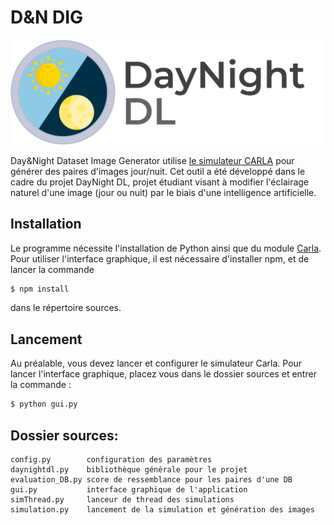 # D&N DIG

![alt text](https://github.com/Yaceee/dn-dig/blob/master/sources/gui/img/logo_dn_titre.png)

Day&Night Dataset Image Generator utilise [le simulateur CARLA](https://carla.org/) pour générer des paires d'images jour/nuit. Cet outil a été développé dans le cadre du projet DayNight DL, projet étudiant visant à modifier l'éclairage naturel d'une image (jour ou nuit) par le biais d'une intelligence artificielle.

## Installation

Le programme nécessite l'installation de Python ainsi que du module [Carla](https://carla.readthedocs.io/en/latest/start_quickstart/#install-client-library). Pour utiliser l'interface graphique, il est nécessaire d'installer npm, et de lancer la commande 
```bash
$ npm install
```
dans le répertoire sources.

## Lancement

Au préalable, vous devez lancer et configurer le simulateur Carla. Pour lancer l'interface graphique, placez vous dans le dossier sources et entrer la commande :

```bash
$ python gui.py
```

## Dossier sources:
	config.py        configuration des paramètres
	daynightdl.py    bibliothèque générale pour le projet
	evaluation_DB.py score de ressemblance pour les paires d'une DB
	gui.py           interface graphique de l'application
	simThread.py     lanceur de thread des simulations
	simulation.py    lancement de la simulation et génération des images
	
